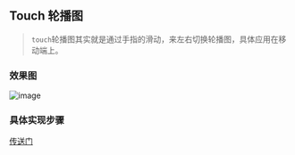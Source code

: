 ## Touch 轮播图
> `touch`轮播图其实就是通过手指的滑动，来左右切换轮播图，具体应用在移动端上。

### 效果图
![image](http://ww1.sinaimg.cn/large/007kscFEgy1fyscumcfdbg30a30iq1bc.gif)

### 具体实现步骤
[传送门](https://segmentfault.com/a/1190000017739316)